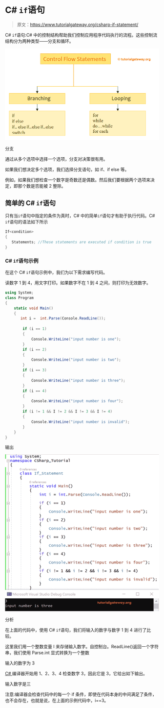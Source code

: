 # C# `if`语句

> 原文：<https://www.tutorialgateway.org/csharp-if-statement/>

C# `if`语句:C# 中的控制结构帮助我们控制应用程序代码执行的流程。这些控制流结构分为两种类型——分支和循环。

![C# If Statement Example](img/fdfc082f1e0bdc8364644cb6763bd030.png)

分支

通过从多个选项中选择一个选项，分支对决策很有用。

如果我们想决定多个选项，我们选择分支语句，如 if、if else 等。

例如，如果我们想检查一个数字是奇数还是偶数。然后我们要根据两个选项来决定，即那个数是否能被 2 整除。

## 简单的 C# `if`语句

只有当`if`语句中指定的条件为真时，C# 中的简单`if`语句才有助于执行代码。C# `if`语句的语法如下所示

```cs
If<condition>
{
   Statements; //These statements are executed if condition is true
}
```

### C# `if`语句示例

在这个 C# `if`语句示例中，我们为以下需求编写代码。

读数字 1 到 4，用文字打印。如果数字不在 1 到 4 之间，则打印为无效数字。

```cs
using System;
class Program
{
    static void Main()
    {
       int i =  int.Parse(Console.ReadLine());

        if (i == 1)
        {
            Console.WriteLine("input number is one");
        }
        if (i == 2)
        {
            Console.WriteLine("input number is two");
        }
        if (i == 3)
        {
            Console.WriteLine("input number is three");
        }
        if (i == 4)
        {
            Console.WriteLine("input number is four");
        }
        if (i != 1 && I != 2 && I != 3 && I != 4)
        {
            Console.WriteLine("input number is invalid");
        }
    }
}
```

输出

![C# If Statement Example 1](img/b0830ef8f34f6e0898002db0e9a31188.png)

分析

在上面的代码中，使用 C# `if`语句，我们将输入的数字与数字 1 到 4 进行了比较。

这里我们用一个整数变量 I 来存储输入数字。自控制台。ReadLine()返回一个字符串，我们使用 Parse.int 显式转换为一个整数

输入的数字为 3

[C# ](https://www.tutorialgateway.org/csharp-tutorial/) 编译器开始用 1、2、3、4 检查数字 3，因此它是 3，它给出如下输出。

输入数字是三

注意:编译器会检查代码中的每一个 if 条件，即使在代码本身的中间满足了条件，也不会存在，也就是说，在上面的示例代码中，i==3。